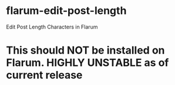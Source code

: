# flarum-edit-post-length
Edit Post Length Characters in Flarum

# This should NOT be installed on Flarum. HIGHLY UNSTABLE as of current release
